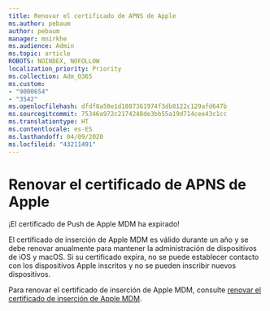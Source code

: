 ```yaml
---
title: Renovar el certificado de APNS de Apple
ms.author: pebaum
author: pebaum
manager: mnirkhe
ms.audience: Admin
ms.topic: article
ROBOTS: NOINDEX, NOFOLLOW
localization_priority: Priority
ms.collection: Adm_O365
ms.custom:
- "9000654"
- "3542"
ms.openlocfilehash: dfdf8a50e1d1887361974f3db8122c129afd647b
ms.sourcegitcommit: 75346a972c2174248de3bb55a19d714cee43c1cc
ms.translationtype: HT
ms.contentlocale: es-ES
ms.lasthandoff: 04/09/2020
ms.locfileid: "43211491"
---
```

# <a name="renew-apple-apns-certificate"></a>Renovar el certificado de APNS de Apple

¡El certificado de Push de Apple MDM ha expirado!

El certificado de inserción de Apple MDM es válido durante un año y se debe renovar anualmente para mantener la administración de dispositivos de iOS y macOS. Si su certificado expira, no se puede establecer contacto con los dispositivos Apple inscritos y no se pueden inscribir nuevos dispositivos.

Para renovar el certificado de inserción de Apple MDM, consulte [renovar el certificado de inserción de Apple MDM](https://docs.microsoft.com/intune/enrollment/apple-mdm-push-certificate-get#renew-apple-mdm-push-certificate).
